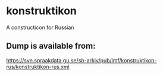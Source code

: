 # konstruktikon
A constructicon for Russian

## Dump is available from:

https://svn.spraakdata.gu.se/sb-arkiv/pub/lmf/konstruktikon-rus/konstruktikon-rus.xml
